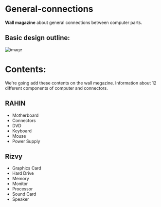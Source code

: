 # General-connections
**Wall magazine** about general connections between computer parts.

## Basic design outline:
![image](https://user-images.githubusercontent.com/50569315/105727585-741f4f80-5f55-11eb-85ff-5648b2c51cf6.png)

# Contents:
We're going add these contents on the wall megazine. Information about 12 different components of computer and connectors.
## RAHIN
* Motherboard
* Connectors
* DVD
* Keyboard
* Mouse
* Power Supply
## Rizvy
* Graphics Card
* Hard Drive
* Memory
* Monitor
* Processor
* Sound Card
* Speaker
